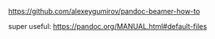 https://github.com/alexeygumirov/pandoc-beamer-how-to

super useful: https://pandoc.org/MANUAL.html#default-files
